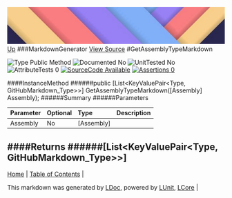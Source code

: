 ![](../Content/LDoc-banner-small.png "")
[Up](MarkdownGenerator.md)
###MarkdownGenerator
[View Source](MarkdownGenerator.md)
#GetAssemblyTypeMarkdown

![Type Public Method](http://b.repl.ca/v1/Type-Public%20Method-lightgrey.png "") ![Documented No](http://b.repl.ca/v1/Documented-No-red.png "") ![UnitTested No](http://b.repl.ca/v1/UnitTested-No-lightgrey.png "") ![AttributeTests 0](http://b.repl.ca/v1/AttributeTests-0-lightgrey.png "") [![SourceCode Available](http://b.repl.ca/v1/SourceCode-Available-brightgreen.png "")](MarkdownGenerator.md) [![Assertions 0](http://b.repl.ca/v1/Assertions-0-brightgreen.png "")](MarkdownGenerator.md)

####InstanceMethod
######public [List<KeyValuePair<Type, GitHubMarkdown_Type>>] GetAssemblyTypeMarkdown([Assembly] Assembly);
######Summary
######Parameters

Parameter | Optional | Type | Description
:---  | :---  | :---  | :--- 
Assembly | No | [Assembly] | 

####Returns
######[List<KeyValuePair<Type, GitHubMarkdown_Type>>]
---

[Home](../../README.md) | [Table of Contents](../../TableOfContents.md) | 


This markdown was generated by [LDoc](https://github.com/CodeSingularity/LDoc), powered by [LUnit](https://github.com/CodeSingularity/LUnit), [LCore](https://github.com/CodeSingularity/LCore) | 

